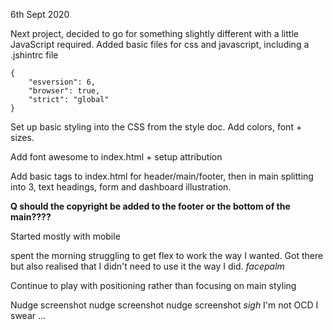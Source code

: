 6th Sept 2020

Next project, decided to go for something slightly different with a little JavaScript required.
Added basic files for css and javascript, including a .jshintrc file

```
{
    "esversion": 6,
    "browser": true,
    "strict": "global"
}
```

Set up basic styling into the CSS from the style doc. Add colors, font + sizes.

Add font awesome to index.html + setup attribution

Add basic tags to index.html for header/main/footer, then in main splitting into 3, text headings, form and dashboard illustration.

__Q should the copyright be added to the footer or the bottom of the main????__

Started mostly with mobile

spent the morning struggling to get flex to work the way I wanted. Got there but also realised that I didn't need to use it the way I did. *facepalm*

Continue to play with positioning rather than focusing on main styling

Nudge screenshot nudge screenshot nudge screenshot *sigh*
I'm not OCD I swear ...

